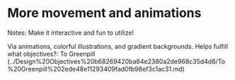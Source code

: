 # More movement and animations

Notes: Make it interactive and fun to utilize!

Via animations, colorful illustrations, and gradient backgrounds. 
Helps fulfill what objectives?: To Greenpill (../Design%20Objectives%20b68269420ba84e2380a2de968c35d4d8/To%20Greenpill%202ede48e11293409fad0fb98ef3c1ac31.md)
